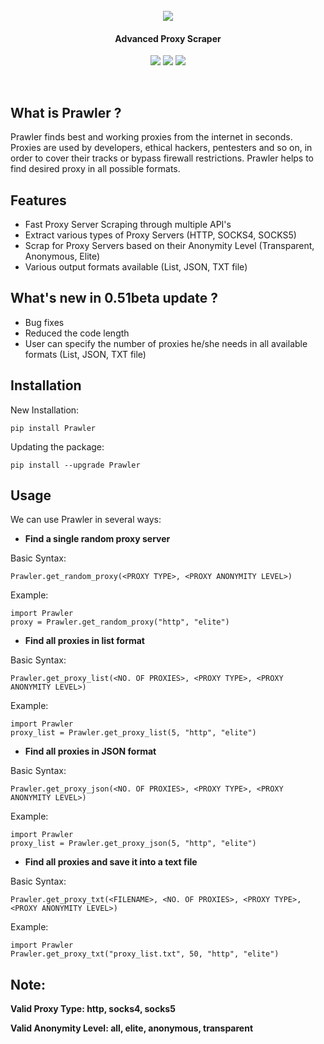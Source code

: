 <h1 align="center">
	<br>
	<img src="https://i.ibb.co/zZHrssL/prawler.png">
	<br>
</h1>
<h4 align="center">Advanced Proxy Scraper</h4>
<p align="center">
	<a href="https://pypi.org/project/Prawler/"><img src="https://img.shields.io/pypi/v/Prawler"></a>
<a href="https://raw.githubusercontent.com/priyamharsh14/Prawler/master/LICENSE"><img src="https://img.shields.io/github/license/priyamharsh14/Prawler"></a>
<img src="https://img.shields.io/pypi/pyversions/Prawler">
</p>
<br>

## What is Prawler ?
Prawler finds best and working proxies from the internet in seconds. Proxies are used by developers, ethical hackers, pentesters and so on, in order to cover their tracks or bypass firewall restrictions. Prawler helps to find desired proxy in all possible formats.

## Features
- Fast Proxy Server Scraping through multiple API's
- Extract various types of Proxy Servers (HTTP, SOCKS4, SOCKS5)
- Scrap for Proxy Servers based on their Anonymity Level (Transparent, Anonymous, Elite)
- Various output formats available (List, JSON, TXT file)

## What's new in 0.51beta update ?
- Bug fixes
- Reduced the code length
- User can specify the number of proxies he/she needs in all available formats (List, JSON, TXT file)

## Installation

New Installation:
```
pip install Prawler
```

Updating the package:
```
pip install --upgrade Prawler
```

## Usage
We can use Prawler in several ways:
- **Find a single random proxy server**

Basic Syntax:
```
Prawler.get_random_proxy(<PROXY TYPE>, <PROXY ANONYMITY LEVEL>)
```
Example:
```
import Prawler
proxy = Prawler.get_random_proxy("http", "elite")
```

- **Find all proxies in list format**

Basic Syntax:
```
Prawler.get_proxy_list(<NO. OF PROXIES>, <PROXY TYPE>, <PROXY ANONYMITY LEVEL>)
```
Example:
```
import Prawler
proxy_list = Prawler.get_proxy_list(5, "http", "elite")
```

- **Find all proxies in JSON format**

Basic Syntax:
```
Prawler.get_proxy_json(<NO. OF PROXIES>, <PROXY TYPE>, <PROXY ANONYMITY LEVEL>)
```
Example:
```
import Prawler
proxy_list = Prawler.get_proxy_json(5, "http", "elite")
```

- **Find all proxies and save it into a text file**

Basic Syntax:
```
Prawler.get_proxy_txt(<FILENAME>, <NO. OF PROXIES>, <PROXY TYPE>, <PROXY ANONYMITY LEVEL>)
```
Example:
```
import Prawler
Prawler.get_proxy_txt("proxy_list.txt", 50, "http", "elite")
```

## Note:
**Valid Proxy Type: http, socks4, socks5**

**Valid Anonymity Level: all, elite, anonymous, transparent**
